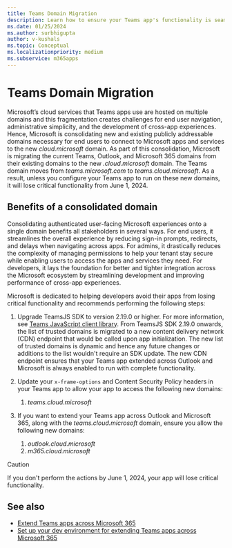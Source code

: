 ```yaml
---
title: Teams Domain Migration
description: Learn how to ensure your Teams app's functionality is seamless through the Microsoft Teams domain migration.
ms.date: 01/25/2024
ms.author: surbhigupta
author: v-kushals
ms.topic: Conceptual
ms.localizationpriority: medium
ms.subservice: m365apps
---
```


# Teams Domain Migration

Microsoft’s cloud services that Teams apps use are hosted on multiple domains and this fragmentation creates challenges for end user navigation, administrative simplicity, and the development of cross-app experiences. Hence, Microsoft is consolidating new and existing publicly addressable domains necessary for end users to connect to Microsoft apps and services to the new *cloud.microsoft* domain. As part of this consolidation, Microsoft is migrating the current Teams, Outlook, and Microsoft 365 domains from their existing domains to the new *.cloud.microsoft* domain. The Teams domain moves from *teams.microsoft.com* to *teams.cloud.microsoft*. As a result, unless you configure your Teams app to run on these new domains, it will lose critical functionality from June 1, 2024.

## Benefits of a consolidated domain

Consolidating authenticated user-facing Microsoft experiences onto a single domain benefits all stakeholders in several ways. For end users, it streamlines the overall experience by reducing sign-in prompts, redirects, and delays when navigating across apps. For admins, it drastically reduces the complexity of managing permissions to help your tenant stay secure while enabling users to access the apps and services they need. For developers, it lays the foundation for better and tighter integration across the Microsoft ecosystem by streamlining development and improving performance of cross-app experiences.

Microsoft is dedicated to helping developers avoid their apps from losing critical functionality and recommends performing the following steps:

1. Upgrade TeamsJS SDK to version 2.19.0 or higher. For more information, see [Teams JavaScript client library](../tabs/how-to/using-teams-client-library.md). From TeamsJS SDK 2.19.0 onwards, the list of trusted domains is migrated to a new content delivery network (CDN) endpoint that would be called upon app initialization. The new list of trusted domains is dynamic and hence any future changes or additions to the list wouldn't require an SDK update. The new CDN endpoint ensures that your Teams app extended across Outlook and Microsoft is always enabled to run with complete functionality.

2. Update your `x-frame-options` and Content Security Policy headers in your Teams app to allow your app to access the following new domains:
    1. *teams.cloud.microsoft*

3. If you want to extend your Teams app across Outlook and Microsoft 365, along with the *teams.cloud.microsoft* domain, ensure you allow the following new domains: 
    1. *outlook.cloud.microsoft*
    2. *m365.cloud.microsoft*

> [!CAUTION]
> If you don't perform the actions by June 1, 2024, your app will lose critical functionality.

## See also

* [Extend Teams apps across Microsoft 365](overview.md)
* [Set up your dev environment for extending Teams apps across Microsoft 365](prerequisites.md)